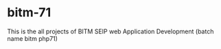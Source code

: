 # bitm-71
This is the all projects of BITM SEIP web Application Development (batch name bitm php71)
